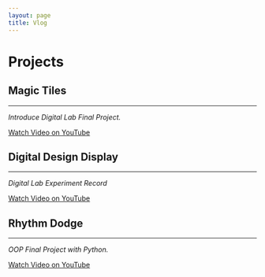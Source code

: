 ```yaml
---
layout: page
title: Vlog
---
```


# Projects
## **Magic Tiles**
---

*Introduce Digital Lab Final Project.*

[Watch Video on YouTube](https://www.youtube.com/watch?v=kPIswF3JSU8)

## **Digital Design Display**
---

*Digital Lab Experiment Record*

[Watch Video on YouTube](https://www.youtube.com/playlist?list=PLTziOt9Fys0vLCG7TpVdrMkiWWvZKkALs)

## **Rhythm Dodge**
---

*OOP Final Project with Python.*

[Watch Video on YouTube](https://youtu.be/Hs4Y7Y34i3U)
